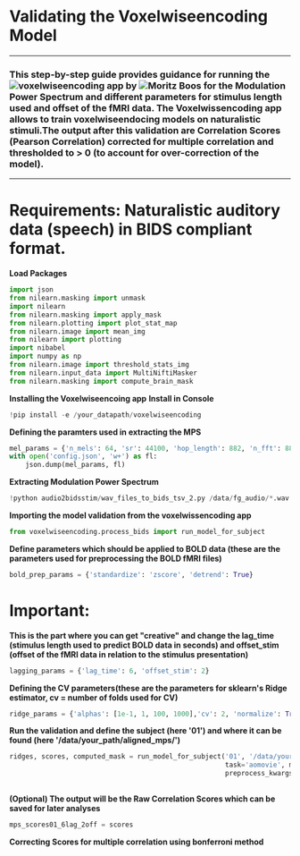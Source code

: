 # Validating the Voxelwiseencoding Model
***

### This step-by-step guide provides guidance for running the ![voxelwiseencoding app](https://mjboos.github.io/voxelwiseencoding/)  by ![Moritz Boos](https://mjboos.github.io/) for the Modulation Power Spectrum and different parameters for stimulus length used and offset of the fMRI data. The Voxelwissencoding app allows to train voxelwiseendocing models on naturalistic stimuli.The output after this validation are Correlation Scores (Pearson Correlation) corrected for multiple correlation and thresholded to > 0 (to account for over-correction of the model). 

***

# Requirements:  Naturalistic auditory data (speech) in BIDS compliant format. 

**Load Packages**

``` python
import json
from nilearn.masking import unmask
import nilearn
from nilearn.masking import apply_mask
from nilearn.plotting import plot_stat_map
from nilearn.image import mean_img
from nilearn import plotting 
import nibabel
import numpy as np
from nilearn.image import threshold_stats_img
from nilearn.input_data import MultiNiftiMasker
from nilearn.masking import compute_brain_mask
```
**Installing the Voxelwiseencoing app**
**Install in Console**

```python
!pip install -e /your_datapath/voxelwiseencoding
```

**Defining the paramters used in extracting the MPS**

```python
mel_params = {'n_mels': 64, 'sr': 44100, 'hop_length': 882, 'n_fft': 882, 'fmax': 8000,'mps_hop_length': 100, 'mps_n_fft':100}
with open('config.json', 'w+') as fl:
    json.dump(mel_params, fl)
```    

**Extracting Modulation Power Spectrum**

```python
!python audio2bidsstim/wav_files_to_bids_tsv_2.py /data/fg_audio/*.wav -c config.json
```

**Importing the model validation from the voxelwissencoding app**

```python
from voxelwiseencoding.process_bids import run_model_for_subject
```

**Define parameters which should be applied to BOLD data (these are the parameters used for preprocessing the BOLD fMRI files)**

```python
bold_prep_params = {'standardize': 'zscore', 'detrend': True}
```
# Important:
**This is the part where you can get "creative" and change the lag_time (stimulus length used to predict BOLD data in seconds) and offset_stim (offset of the fMRI data in relation to the stimulus presentation)**

```python
lagging_params = {'lag_time': 6, 'offset_stim': 2}
```

**Defining the CV parameters(these are the parameters for sklearn's Ridge estimator, cv = number of folds used for CV)**

```python
ridge_params = {'alphas': [1e-1, 1, 100, 1000],'cv': 2, 'normalize': True}
```

**Run the validation and define the subject (here '01') and where it can be found (here '/data/your_path/aligned_mps/')**

```python
ridges, scores, computed_mask = run_model_for_subject('01', '/data/your_path/aligned_mps/',
                                                      task='aomovie', mask='epi', bold_prep_kwargs=bold_prep_params,
                                                      preprocess_kwargs=lagging_params, encoding_kwargs=ridge_params)
                                                      
```

**(Optional) The output will be the Raw Correlation Scores which can be saved for later analyses**

```python
mps_scores01_6lag_2off = scores
```

**Correcting Scores for multiple correlation using bonferroni method**
